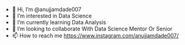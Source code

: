 - 👋 Hi, I’m @anujjamdade007
- 👀 I’m interested in Data Science
- 🌱 I’m currently learning Data Analysis
- 💞️ I’m looking to collaborate With Data Science Mentor Or Senior
- 📫 How to reach me https://www.instagram.com/anujjamdade007/

<!---
anujjamdade007/anujjamdade007 is a ✨ special ✨ repository because its `README.md` (this file) appears on your GitHub profile.
You can click the Preview link to take a look at your changes.
--->
